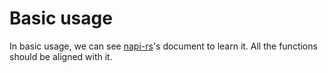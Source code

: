 # Basic usage

In basic usage, we can see [napi-rs](https://napi.rs/)'s document to learn it. All the functions should be aligned with it.

